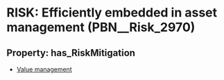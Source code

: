 # RISK: __Efficiently embedded in asset management__ (PBN__Risk_2970)

## Property: has_RiskMitigation

* [Value management](PBN__Mitigation_1221)

